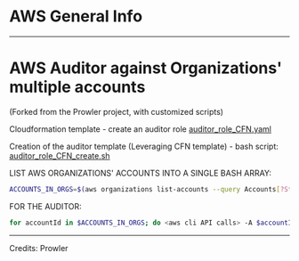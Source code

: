 # AWS General Info

---

# AWS Auditor against Organizations' multiple accounts

(Forked from the Prowler project, with customized scripts)

Cloudformation template - create an auditor role
[auditor_role_CFN.yaml](auditor_role_CFN.yaml) 

Creation of the auditor template (Leveraging CFN template) - bash script:
[auditor_role_CFN_create.sh](auditor_role_CFN_create.sh)


LIST AWS ORGANIZATIONS' ACCOUNTS INTO A SINGLE BASH ARRAY:

```bash
ACCOUNTS_IN_ORGS=$(aws organizations list-accounts --query Accounts[?Status==`ACTIVE`].Id --output text)
```
FOR THE AUDITOR:

```bash
for accountId in $ACCOUNTS_IN_ORGS; do <aws cli API calls> -A $accountId; done
```

---

Credits: Prowler
